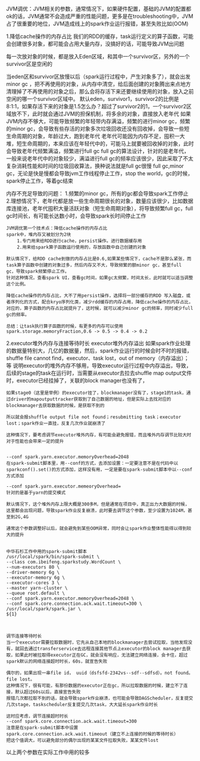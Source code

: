 JVM调优：JVM相关的参数，通常情况下，如果硬件配置，基础的JVM的配置都ok的话，JVM通常不会造成严重的性能问题，更多是在troubleshooting中，JVM占了很重要的地位，JVM造成线上的spark作业运行报错，甚至失败比如(OOM)


1.降低cache操作的内存占比
    我们的RDD的缓存，task运行定义的算子函数，可能会创建很多对象，都可能会占用大量内存，没搞好的话，可能导致JVM出问题

每一次放对象的时候，都是放入Eden区域，和其中一个survivor区，另外的一个survivor区是空闲的

当eden区和survivor区放慢以后（spark运行过程中，产生对象多了），就会出发minor gc ，把不再使用的对象，从内存中清空，给后面创建的对象腾出来点地方
清理掉了不再使用的对象之后，那么会将存活下来还要继续使用的对象，放入之前空闲的哪一个survivor区域中。
默认eden，survivor1，survivor2的比例是8:1:1，如果存活下来的对象是1.5怎么办？超过了survivor2的1，一个survivor2区域放不下，此时就会通过JVM的担保机制，将多余的对象，直接放入老年代
如果JVM内存不够大，可能导致频繁的年轻带内存满溢，频繁的进行minor gc，频繁的minor gc，会导致有些存活的对象多次垃圾回收还没有回收掉，会导致一些短生命周期的对象，年龄过大，跑到老年代
老年代可能因为内存不足，囤积一大堆，短生命周期的，本来应该在年轻代中的，可能马上就要被回收掉的对象，此时会导致老年代频繁满溢，频繁进行full gc
full gc的算法设计，针对的是老年代，一般来说老年代中的对象较少，满溢进行full gc的频率应该很少，因此采取了不太复杂消耗性能和时间的垃圾回收算法，换种说法就是full gc很慢
full gc,minor gc，无论是快是慢都会导致jvm工作线程停止工作，stop the world，gc的时候，spark停止工作，等着gc结束

内存不充足导致的问题：
1.频繁的minor gc，所有的gc都会导致spark工作停止
2.理想情况下，老年代都是放一些生命周期很长的对象，数量应该很少，比如数据库连接池，老年代囤积大量活跃对象（短生命周期对象），将导致频繁full gc，full gc时间长，有可能长达数小时，会导致spark长时间停止工作

    JVM调优第一个技术点：降低cache操作的内存占比
    spark中，堆内存又被划分为2块
        1.专门用来给RDD进行cache，persist操作。进行数据缓存用
        2.用来给spark算子函数运行使用的，存放函数中自己创建的对象
    
    默认情况下，给RDD cache到做的内存占比是0.6,如果某些情况下，cache不是那么紧张，而task算子函数中创建的对象过多，然后内存又不大，导致频繁的额minor gc，甚至full gc，导致spark频繁停止工作。
    针对这种情况，查看spark UI，查看gc时间，如果gc太频繁，时间太长，此时就可以适当调整这个比例。

    降低cache操作的内存占比，大不了用persist操作，选择将一部分缓存的RDD 写入磁盘，或者序列化的方式，配合kryo序列化类，减少rdd缓存的内存占用，降低cache操作的内存占比，对应的，算子函数的内存占比就提升了，这时候，就可以减少minor gc的频率，同时减少full gc的频率。
    
    总结：让task执行算子函数的时候，有更多的内存可以使用
    spark.storage.memoryFraction,0.6 -> 0.5 -> 0.4 -> 0.2




2.executor堆外内存与连接等待时长
    executor堆外内存溢出
    如果spark作业处理的数据量特别大，几亿的数据量，然后，spark作业运行的时候会时不时的报错，shuffle file cannot find，executor、task lost，out of memory（内存溢出）；等
    说明executor的堆外内存不够用，导致executor运行过程中内存溢出，导致，后续的stage的task在运行时，当需要从executor去拉去shuffle map output文件时，executor已经挂掉了，关联的block manager也没有了，

    
    如果stage0（这里是举例）的executor挂了，blockmanager没有了，stage1的task，通过driver的mapoutputtracker获取到了自己数据的地址，但是实际上去找对应的blockmanager去获取数据的时候，是获取不到的

    所以就会报shuffle output file not found；resubmitting task；executor lost；spark作业一直挂，反复几次作业就崩溃了

    这种情况下，要考虑调节executor堆外内存，有可能会避免报错，而且堆外内存调节比较大时对于性能也会带来一定的提升


    --conf spark.yarn.executor.memoryOverhead=2048
    在spark-submit脚本里，用--conf的方式，去添加设置：一定要注意不是在代码中以sparkconf().set()的方式添加，这样没有用，一定是要在spark-submit脚本中以--conf方式添加

    --conf spark.yarn.executor.memeoryOverhead=
    针对的是基于yarn的提交模式

    默认情况下，这个堆外内存上限大概是300多M，但是通常在项目中，真正出力大数据的时候，这里都会出现问题，导致spark作业反复崩溃，此时要去调节这个参数，至少设置为1024M，甚至到2G,4G

    通常这个参数调整好以后，就会避免到某些OOM异常，同时会让spark作业整体性能得以得到较大的提升


    中华石杉工作中用的spark-submit脚本
    /usr/local/spark/bin/spark-submit \
    --class com.ibeifeng.sparkstudy.WordCount \
    --num-executors 80 \
    --driver-memory 6g \
    --executor-memory 6g \
    --executor-cores 3 \
    --master yarn-cluster \
    --queue root.default \
    --conf spark.yarn.executor.memoryOverhead=2048 \
    --conf spark.core.connection.ack.wait.timeout=300 \
    /usr/local/spark/spark.jar \
    ${1}



    调节连接等待时长
    当一个executor需要拉取数据时，它先从自己本地的blockmanager去尝试拉取，当他发现没有，就回去通过transferservice去远程连接其他节点上executor的block manager去获取，如果此时被拉取得executor正在GC，就会没有响应，无法建立网络连接，会卡住，超过spark默认的网络连接超时时长，60s，就宣告失败

    偶尔的，如果出现一串file id， uuid（dsfsfd-2342vs--sdf--sdfsd）。not found。file lost。
    这种情况下，很有可能，有那份数据的executor正在gc，所以拉取数据的时候，建立不了连接，默认超过60s以后，直接宣告失败
    报错几次都拉取不到的话，就会导致spark作业崩溃，也可能会导致DAGScheduler，反复提交几次stage，taskscheduler反复提交几次task，大大延长spark作业时长

    这时应考虑，调节连接超时时长
    --conf spark.core.connection.ack.wait.timeout=300
    注意是在spark-submit脚本中设置
    spark.core.connection.ack.wait.timeout（建立不上连接的时候的等待时长）
    把这个值调大，可以避免部分的偶尔出现的某某文件拉取失败，某某文件lost

以上两个参数在实际工作中用的较多
